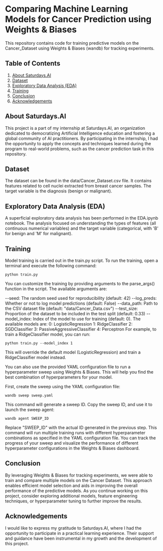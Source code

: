 # Comparing Machine Learning Models for Cancer Prediction using Weights & Biases
This repository contains code for training predictive models on the Cancer_Dataset using Weights & Biases (wandb) for tracking experiments.

## Table of Contents

1. [About Saturdays.AI](#about-saturdaysai)
2. [Dataset](#dataset)
3. [Exploratory Data Analysis (EDA)](#exploratory-data-analysis-eda)
4. [Training](#training)
5. [Conclusion](#conclusion)
6. [Acknowledgements](#acknowledgements)

## About Saturdays.AI

This project is a part of my internship at Saturdays.AI, an organization dedicated to democratizing Artificial Intelligence education and fostering a global community of AI practitioners. By participating in the internship, I had the opportunity to apply the concepts and techniques learned during the program to real-world problems, such as the cancer prediction task in this repository.


## Dataset
The dataset can be found in the data/Cancer_Dataset.csv file. It contains features related to cell nuclei extracted from breast cancer samples. The target variable is the diagnosis (benign or malignant).

## Exploratory Data Analysis (EDA)
A superficial exploratory data analysis has been performed in the EDA.ipynb notebook. The analysis focused on understanding the types of features (all continuous numerical variables) and the target variable (categorical, with 'B' for benign and 'M' for malignant).

## Training
Model training is carried out in the train.py script. To run the training, open a terminal and execute the following command:

```
python train.py
```

You can customize the training by providing arguments to the parse_args() function in the script. The available arguments are:

--seed: The random seed used for reproducibility (default: 42)
--log_preds: Whether or not to log model predictions (default: False)
--data_path: Path to the CSV dataset file (default: "data/Cancer_Data.csv")
--test_size: Proportion of the dataset to be included in the test split (default: 0.33)
--model_index: Index of the model to use for training (default: 0). The available models are:
0: LogisticRegression
1: RidgeClassifier
2: SGDClassifier
3: PassiveAggressiveClassifier
4: Perceptron
For example, to train a RidgeClassifier model, you can run:

```
python train.py --model_index 1
```

This will override the default model (LogisticRegression) and train a RidgeClassifier model instead.

You can also use the provided YAML configuration file to run a hyperparameter sweep using Weights & Biases. This will help you find the best combination of hyperparameters for your model.

First, create the sweep using the YAML configuration file:

```
wandb sweep sweep.yaml
```

This command will generate a sweep ID. Copy the sweep ID, and use it to launch the sweep agent:

```
wandb agent SWEEP_ID
```

Replace "SWEEP_ID" with the actual ID generated in the previous step. This command will run multiple training runs with different hyperparameter combinations as specified in the YAML configuration file. You can track the progress of your sweep and visualize the performance of different hyperparameter configurations in the Weights & Biases dashboard.

## Conclusion
By leveraging Weights & Biases for tracking experiments, we were able to train and compare multiple models on the Cancer Dataset. This approach enables efficient model selection and aids in improving the overall performance of the predictive models. As you continue working on this project, consider exploring additional models, feature engineering techniques, or hyperparameter tuning to further improve the results.

## Acknowledgements
I would like to express my gratitude to Saturdays.AI, where I had the opportunity to participate in a practical learning experience. Their support and guidance have been instrumental in my growth and the development of this project.

